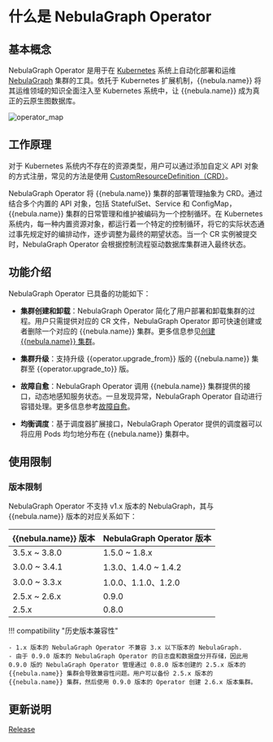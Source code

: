 # 什么是 NebulaGraph Operator

## 基本概念

NebulaGraph Operator 是用于在 [Kubernetes](https://kubernetes.io) 系统上自动化部署和运维 [NebulaGraph](https://github.com/vesoft-inc/nebula) 集群的工具。依托于 Kubernetes 扩展机制，{{nebula.name}} 将其运维领域的知识全面注入至 Kubernetes 系统中，让 {{nebula.name}} 成为真正的云原生图数据库。

![operator_map](https://docs-cdn.nebula-graph.com.cn/figures/operator_map_2022-09-08_18-55-18.png)

## 工作原理

对于 Kubernetes 系统内不存在的资源类型，用户可以通过添加自定义 API 对象的方式注册，常见的方法是使用 [CustomResourceDefinition（CRD）](https://kubernetes.io/docs/concepts/extend-kubernetes/api-extension/custom-resources/#customresourcedefinitions)。

NebulaGraph Operator 将 {{nebula.name}} 集群的部署管理抽象为 CRD。通过结合多个内置的 API 对象，包括 StatefulSet、Service 和 ConfigMap，{{nebula.name}} 集群的日常管理和维护被编码为一个控制循环。在 Kubernetes 系统内，每一种内置资源对象，都运行着一个特定的控制循环，将它的实际状态通过事先规定好的编排动作，逐步调整为最终的期望状态。当一个 CR 实例被提交时，NebulaGraph Operator 会根据控制流程驱动数据库集群进入最终状态。

## 功能介绍

NebulaGraph Operator 已具备的功能如下：

- **集群创建和卸载**：NebulaGraph Operator 简化了用户部署和卸载集群的过程。用户只需提供对应的 CR 文件，NebulaGraph Operator 即可快速创建或者删除一个对应的 {{nebula.name}} 集群。更多信息参见[创建 {{nebula.name}} 集群](../k8s-operator/4.cluster-administration/4.1.installation/4.1.1.cluster-install.md)。

- **集群升级**：支持升级 {{operator.upgrade_from}} 版的 {{nebula.name}} 集群至 {{operator.upgrade_to}} 版。  
  
- **故障自愈**：NebulaGraph Operator 调用 {{nebula.name}} 集群提供的接口，动态地感知服务状态。一旦发现异常，NebulaGraph Operator 自动进行容错处理。更多信息参考[故障自愈](../k8s-operator/4.cluster-administration/4.8.ha-and-balancing/4.8.1.self-healing.md)。
  
- **均衡调度**：基于调度器扩展接口，NebulaGraph Operator 提供的调度器可以将应用 Pods 均匀地分布在 {{nebula.name}} 集群中。

## 使用限制

### 版本限制

NebulaGraph Operator 不支持 v1.x 版本的 NebulaGraph，其与 {{nebula.name}} 版本的对应关系如下：

|  {{nebula.name}} 版本 | NebulaGraph Operator 版本 |
| ------------------- | ------------------------- |
| 3.5.x ~ 3.8.0       | 1.5.0 ~ 1.8.x             |
| 3.0.0 ~ 3.4.1       | 1.3.0、1.4.0 ~ 1.4.2      |
| 3.0.0 ~ 3.3.x       | 1.0.0、1.1.0、1.2.0       |
| 2.5.x ~ 2.6.x       | 0.9.0                     |
| 2.5.x               | 0.8.0                     |


!!! compatibility "历史版本兼容性"

    - 1.x 版本的 NebulaGraph Operator 不兼容 3.x 以下版本的 NebulaGraph.
    - 由于 0.9.0 版本的 NebulaGraph Operator 的日志盘和数据盘分开存储，因此用 0.9.0 版的 NebulaGraph Operator 管理通过 0.8.0 版本创建的 2.5.x 版本的 {{nebula.name}} 集群会导致兼容性问题。用户可以备份 2.5.x 版本的 {{nebula.name}} 集群，然后使用 0.9.0 版本的 Operator 创建 2.6.x 版本集群。

## 更新说明

[Release](https://github.com/vesoft-inc/nebula-operator/releases/tag/{{operator.tag}})
